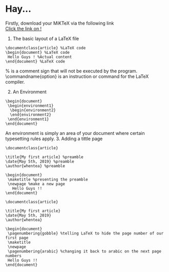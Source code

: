 # Hay...  
Firstly, download your MiKTeX via the following link  
[Click the link on !](https://miktex.org/download)

1. The basic layout of a LaTeX file  
```
\documentclass{article} %LaTeX code
\begin{document} %LaTeX code
 Hello Guys ! %Actual content
\end{document} %LaTeX code
```  
% is a comment sign that will not be executed by the program.  
\commandname{option} is an instruction or command for the LaTeX compiler.
  
2. An Environment  
```
\begin{document}
 \begin{environment1}
  \begin{environment2}
  \end{environment2}
 \end{environment1}
\end{document}
```   
An environment is simply an area of your document where certain typesetting rules apply.
3. Adding a tittle page  
```
\documentclass{article}

\title{My first article} %preamble
\date{May 5th, 2019} %preamble
\author{whentea} %preamble

\begin{document}
 \maketitle %presenting the preamble
 \newpage %make a new page
   Hello Guys !!
\end{document}
```  
```
\documentclass{article}

\title{My first article}
\date{May 5th, 2019}
\author{whentea}

\begin{document}
 \pagenumbering{gobble} %telling LaTeX to hide the page number of our first page
 \maketitle
 \newpage
 \pagenumbering{arabic} %changing it back to arabic on the next page numbers
 Hello Guys !!
\end{document}
```





